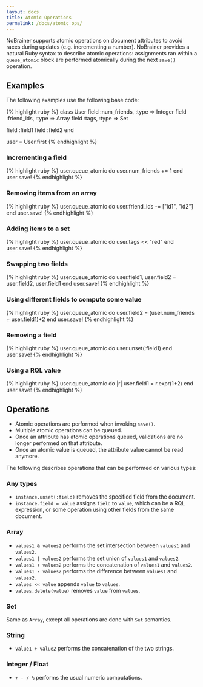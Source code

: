 ```yaml
---
layout: docs
title: Atomic Operations
permalink: /docs/atomic_ops/
---
```


NoBrainer supports atomic operations on document attributes to avoid races
during updates (e.g. incrementing a number).
NoBrainer provides a natural Ruby syntax to describe atomic
operations: assignments ran within a `queue_atomic` block are performed
atomically during the next `save()` operation.

## Examples

The following examples use the following base code:

{% highlight ruby %}
class User
  field :num_friends, :type => Integer
  field :friend_ids,  :type => Array
  field :tags,        :type => Set

  field :field1
  field :field2
end

user = User.first
{% endhighlight %}

### Incrementing a field

{% highlight ruby %}
user.queue_atomic do
  user.num_friends += 1
end
user.save!
{% endhighlight %}

### Removing items from an array

{% highlight ruby %}
user.queue_atomic do
  user.friend_ids -= ["id1", "id2"]
end
user.save!
{% endhighlight %}

### Adding items to a set

{% highlight ruby %}
user.queue_atomic do
  user.tags << "red"
end
user.save!
{% endhighlight %}

### Swapping two fields

{% highlight ruby %}
user.queue_atomic do
  user.field1, user.field2 = user.field2, user.field1
end
user.save!
{% endhighlight %}

### Using different fields to compute some value

{% highlight ruby %}
user.queue_atomic do
  user.field2 = (user.num_friends + user.field1)*2
end
user.save!
{% endhighlight %}

### Removing a field

{% highlight ruby %}
user.queue_atomic do
  user.unset(:field1)
end
user.save!
{% endhighlight %}

### Using a RQL value

{% highlight ruby %}
user.queue_atomic do |r|
  user.field1 = r.expr(1+2)
end
user.save!
{% endhighlight %}

## Operations

* Atomic operations are performed when invoking `save()`.
* Multiple atomic operations can be queued.
* Once an attribute has atomic operations queued, validations are no longer
  performed on that attribute.
* Once an atomic value is queued, the attribute value cannot be read anymore.

The following describes operations that can be performed on various types:

### Any types

* `instance.unset(:field)` removes the specified field from the document.
* `instance.field = value` assigns `field` to `value`, which can be a
  RQL expression, or some operation using other fields from the same document.

### Array

* `values1 & values2` performs the set intersection between `values1` and `values2`.
* `values1 | values2` performs the set union of `values1` and `values2`.
* `values1 + values2` performs the concatenation of `values1` and `values2`.
* `values1 - values2` performs the difference between `values1` and `values2`.
* `values << value` appends `value` to `values`.
* `values.delete(value)` removes `value` from `values`.

### Set

Same as `Array`, except all operations are done with `Set` semantics.

### String

* `value1 + value2` performs the concatenation of the two strings.

### Integer / Float

* `+ - / %` performs the usual numeric computations.
